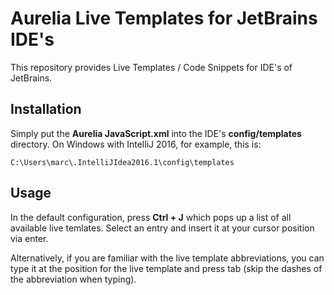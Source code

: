 # Aurelia Live Templates for JetBrains IDE's

This repository provides Live Templates / Code Snippets for IDE's of JetBrains.

## Installation

Simply put the **Aurelia JavaScript.xml** into the IDE's __config/templates__ directory. 
On Windows with IntelliJ 2016, for example, this is:
```
C:\Users\marc\.IntelliJIdea2016.1\config\templates
```

## Usage

In the default configuration, press **Ctrl + J** which pops up a list of all available live temlates. Select an entry and insert it at your cursor position via enter.

Alternatively, if you are familiar with the live template abbreviations, you can type it at the position for the live template and press tab (skip the dashes of the abbreviation when typing).
